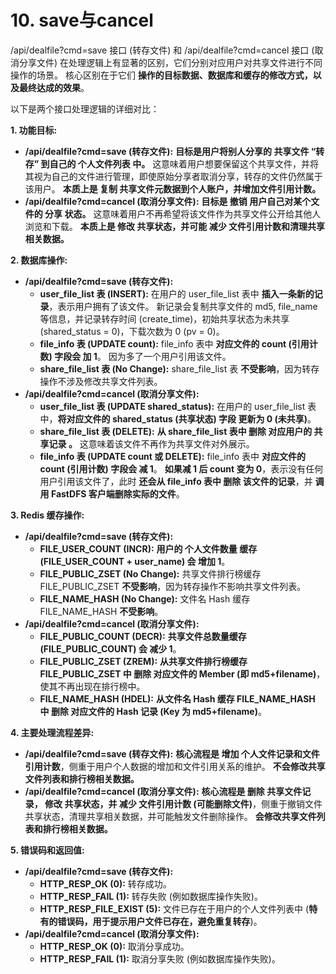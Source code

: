# 10. save与cancel

/api/dealfile?cmd=save 接口 (转存文件) 和 /api/dealfile?cmd=cancel 接口 (取消分享文件) 在处理逻辑上有显著的区别，它们分别对应用户对共享文件进行不同操作的场景。 核心区别在于它们 **操作的目标数据、数据库和缓存的修改方式，以及最终达成的效果**。

以下是两个接口处理逻辑的详细对比：

**1. 功能目标:**

- **/api/dealfile?cmd=save (转存文件):** **目标是用户将别人分享的 共享文件 “转存” 到自己的 个人文件列表 中。** 这意味着用户想要保留这个共享文件，并将其视为自己的文件进行管理，即使原始分享者取消分享，转存的文件仍然属于该用户。 **本质上是 复制 共享文件元数据到个人账户，并增加文件引用计数。**
- **/api/dealfile?cmd=cancel (取消分享文件):** **目标是 撤销 用户自己对某个文件的 分享 状态。** 这意味着用户不再希望将该文件作为共享文件公开给其他人浏览和下载。 **本质上是 修改 共享状态，并可能 减少 文件引用计数和清理共享相关数据。**

**2. 数据库操作:**

- **/api/dealfile?cmd=save (转存文件):**
  - **user_file_list 表 (INSERT):** 在用户的 user_file_list 表中 **插入一条新的记录**，表示用户拥有了该文件。 新记录会复制共享文件的 md5, file_name 等信息，并记录转存时间 (create_time)，初始共享状态为未共享 (shared_status = 0)，下载次数为 0 (pv = 0)。
  - **file_info 表 (UPDATE count):** file_info 表中 **对应文件的 count (引用计数) 字段会 加 1**。 因为多了一个用户引用该文件。
  - **share_file_list 表 (No Change):** share_file_list 表 **不受影响**，因为转存操作不涉及修改共享文件列表。
- **/api/dealfile?cmd=cancel (取消分享文件):**
  - **user_file_list 表 (UPDATE shared_status):** 在用户的 user_file_list 表中，**将对应文件的 shared_status (共享状态) 字段 更新为 0 (未共享)**。
  - **share_file_list 表 (DELETE):** **从 share_file_list 表中 删除 对应用户的 共享记录 。** 这意味着该文件不再作为共享文件对外展示。
  - **file_info 表 (UPDATE count 或 DELETE):** file_info 表中 **对应文件的 count (引用计数) 字段会 减 1**。 **如果减 1 后 count 变为 0**，表示没有任何用户引用该文件了，此时 **还会从 file_info 表中 删除 该文件的记录**，并 **调用 FastDFS 客户端删除实际的文件**。

**3. Redis 缓存操作:**

- **/api/dealfile?cmd=save (转存文件):**
  - **FILE_USER_COUNT (INCR):** **用户的 个人文件数量 缓存 (FILE_USER_COUNT + user_name) 会 增加 1**。
  - **FILE_PUBLIC_ZSET (No Change):** 共享文件排行榜缓存 FILE_PUBLIC_ZSET **不受影响**，因为转存操作不影响共享文件列表。
  - **FILE_NAME_HASH (No Change):** 文件名 Hash 缓存 FILE_NAME_HASH **不受影响**。
- **/api/dealfile?cmd=cancel (取消分享文件):**
  - **FILE_PUBLIC_COUNT (DECR):** **共享文件总数量缓存 (FILE_PUBLIC_COUNT) 会 减少 1**。
  - **FILE_PUBLIC_ZSET (ZREM):** **从共享文件排行榜缓存 FILE_PUBLIC_ZSET 中 删除 对应文件的 Member (即 md5+filename)**，使其不再出现在排行榜中。
  - **FILE_NAME_HASH (HDEL):** **从文件名 Hash 缓存 FILE_NAME_HASH 中 删除 对应文件的 Hash 记录 (Key 为 md5+filename)**。

**4. 主要处理流程差异:**

- **/api/dealfile?cmd=save (转存文件):** **核心流程是 增加 个人文件记录和文件引用计数**，侧重于用户个人数据的增加和文件引用关系的维护。 **不会修改共享文件列表和排行榜相关数据。**
- **/api/dealfile?cmd=cancel (取消分享文件):** **核心流程是 删除 共享文件记录， 修改 共享状态，并 减少 文件引用计数 (可能删除文件)**，侧重于撤销文件共享状态，清理共享相关数据，并可能触发文件删除操作。 **会修改共享文件列表和排行榜相关数据。**

**5. 错误码和返回值:**

- **/api/dealfile?cmd=save (转存文件):**
  - **HTTP_RESP_OK (0):** 转存成功。
  - **HTTP_RESP_FAIL (1):** 转存失败 (例如数据库操作失败)。
  - **HTTP_RESP_FILE_EXIST (5):** 文件已存在于用户的个人文件列表中 (**特有的错误码，用于提示用户文件已存在，避免重复转存**)。
- **/api/dealfile?cmd=cancel (取消分享文件):**
  - **HTTP_RESP_OK (0):** 取消分享成功。
  - **HTTP_RESP_FAIL (1):** 取消分享失败 (例如数据库操作失败)。